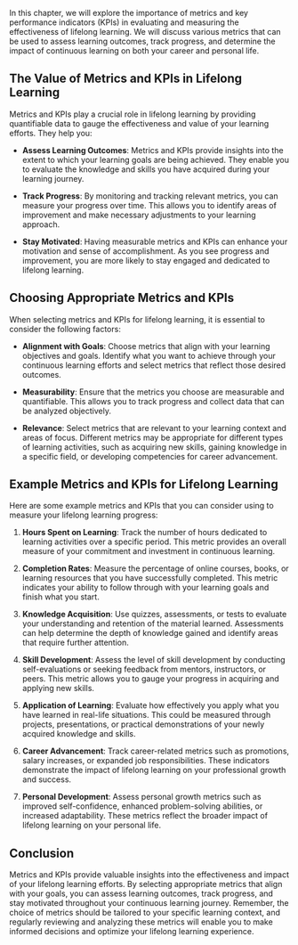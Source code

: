 
In this chapter, we will explore the importance of metrics and key performance indicators (KPIs) in evaluating and measuring the effectiveness of lifelong learning. We will discuss various metrics that can be used to assess learning outcomes, track progress, and determine the impact of continuous learning on both your career and personal life.

The Value of Metrics and KPIs in Lifelong Learning
--------------------------------------------------

Metrics and KPIs play a crucial role in lifelong learning by providing quantifiable data to gauge the effectiveness and value of your learning efforts. They help you:

* **Assess Learning Outcomes**: Metrics and KPIs provide insights into the extent to which your learning goals are being achieved. They enable you to evaluate the knowledge and skills you have acquired during your learning journey.

* **Track Progress**: By monitoring and tracking relevant metrics, you can measure your progress over time. This allows you to identify areas of improvement and make necessary adjustments to your learning approach.

* **Stay Motivated**: Having measurable metrics and KPIs can enhance your motivation and sense of accomplishment. As you see progress and improvement, you are more likely to stay engaged and dedicated to lifelong learning.

Choosing Appropriate Metrics and KPIs
-------------------------------------

When selecting metrics and KPIs for lifelong learning, it is essential to consider the following factors:

* **Alignment with Goals**: Choose metrics that align with your learning objectives and goals. Identify what you want to achieve through your continuous learning efforts and select metrics that reflect those desired outcomes.

* **Measurability**: Ensure that the metrics you choose are measurable and quantifiable. This allows you to track progress and collect data that can be analyzed objectively.

* **Relevance**: Select metrics that are relevant to your learning context and areas of focus. Different metrics may be appropriate for different types of learning activities, such as acquiring new skills, gaining knowledge in a specific field, or developing competencies for career advancement.

Example Metrics and KPIs for Lifelong Learning
----------------------------------------------

Here are some example metrics and KPIs that you can consider using to measure your lifelong learning progress:

1. **Hours Spent on Learning**: Track the number of hours dedicated to learning activities over a specific period. This metric provides an overall measure of your commitment and investment in continuous learning.

2. **Completion Rates**: Measure the percentage of online courses, books, or learning resources that you have successfully completed. This metric indicates your ability to follow through with your learning goals and finish what you start.

3. **Knowledge Acquisition**: Use quizzes, assessments, or tests to evaluate your understanding and retention of the material learned. Assessments can help determine the depth of knowledge gained and identify areas that require further attention.

4. **Skill Development**: Assess the level of skill development by conducting self-evaluations or seeking feedback from mentors, instructors, or peers. This metric allows you to gauge your progress in acquiring and applying new skills.

5. **Application of Learning**: Evaluate how effectively you apply what you have learned in real-life situations. This could be measured through projects, presentations, or practical demonstrations of your newly acquired knowledge and skills.

6. **Career Advancement**: Track career-related metrics such as promotions, salary increases, or expanded job responsibilities. These indicators demonstrate the impact of lifelong learning on your professional growth and success.

7. **Personal Development**: Assess personal growth metrics such as improved self-confidence, enhanced problem-solving abilities, or increased adaptability. These metrics reflect the broader impact of lifelong learning on your personal life.

Conclusion
----------

Metrics and KPIs provide valuable insights into the effectiveness and impact of your lifelong learning efforts. By selecting appropriate metrics that align with your goals, you can assess learning outcomes, track progress, and stay motivated throughout your continuous learning journey. Remember, the choice of metrics should be tailored to your specific learning context, and regularly reviewing and analyzing these metrics will enable you to make informed decisions and optimize your lifelong learning experience.

